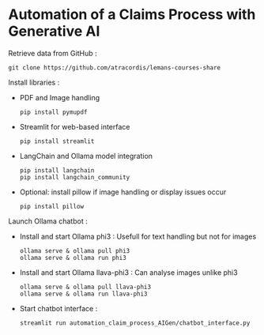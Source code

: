 # Automation of a Claims Process with Generative AI

Retrieve data from GitHub : 
```
git clone https://github.com/atracordis/lemans-courses-share
```

Install libraries :

- PDF and Image handling
  ```
  pip install pymupdf
  ```
- Streamlit for web-based interface
  ```
  pip install streamlit
  ```
- LangChain and Ollama model integration
  ```
  pip install langchain
  pip install langchain_community
  ```
- Optional: install pillow if image handling or display issues occur
  ```
  pip install pillow
  ```

Launch Ollama chatbot :

- Install and start Ollama phi3 : Usefull for text handling but not for images
  ```
  ollama serve & ollama pull phi3
  ollama serve & ollama run phi3
  ```
- Install and start Ollama llava-phi3 : Can analyse images unlike phi3
  ```
  ollama serve & ollama pull llava-phi3
  ollama serve & ollama run llava-phi3
  ```
- Start chatbot interface :
  ```
  streamlit run automation_claim_process_AIGen/chatbot_interface.py
  ```
